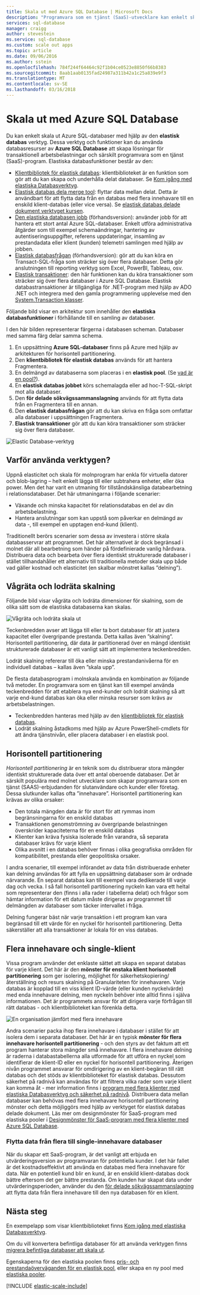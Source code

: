 ```yaml
---
title: Skala ut med Azure SQL Database | Microsoft Docs
description: "Programvara som en tjänst (SaaS)-utvecklare kan enkelt skapa elastiska och skalbara databaser i molnet genom att använda dessa verktyg"
services: sql-database
manager: craigg
author: stevestein
ms.service: sql-database
ms.custom: scale out apps
ms.topic: article
ms.date: 09/06/2016
ms.author: sstein
ms.openlocfilehash: 784f244f64464c92f1b04ce0523e8850f66b8383
ms.sourcegitcommit: 8aab1aab0135fad24987a311b42a1c25a839e9f3
ms.translationtype: MT
ms.contentlocale: sv-SE
ms.lasthandoff: 03/16/2018
---
```

# <a name="scaling-out-with-azure-sql-database"></a>Skala ut med Azure SQL Database
Du kan enkelt skala ut Azure SQL-databaser med hjälp av den **elastisk databas** verktyg. Dessa verktyg och funktioner kan du använda databasresurser av **Azure SQL Database** att skapa lösningar för transaktionell arbetsbelastningar och särskilt programvara som en tjänst (SaaS)-program. Elastiska databasfunktioner består av den:

* [Klientbibliotek för elastisk databas](sql-database-elastic-database-client-library.md): klientbiblioteket är en funktion som gör att du kan skapa och underhålla delat databaser.  Se [Kom igång med elastiska Databasverktyg](sql-database-elastic-scale-get-started.md).
* [Elastisk databas dela merge tool](sql-database-elastic-scale-overview-split-and-merge.md): flyttar data mellan delat. Detta är användbart för att flytta data från en databas med flera innehavare till en enskild klient-databas (eller vice versa). Se [elastisk databas delade dokument verktyget kursen](sql-database-elastic-scale-configure-deploy-split-and-merge.md).
* [Den elastiska databasen jobb](sql-database-elastic-jobs-overview.md) (förhandsversion): använder jobb för att hantera ett stort antal Azure SQL-databaser. Enkelt utföra administrativa åtgärder som till exempel schemaändringar, hantering av autentiseringsuppgifter, referens uppdateringar, insamling av prestandadata eller klient (kunden) telemetri samlingen med hjälp av jobben.
* [Elastisk databasfrågan](sql-database-elastic-query-overview.md) (förhandsversion): gör att du kan köra en Transact-SQL-fråga som sträcker sig över flera databaser. Detta gör anslutningen till reporting verktyg som Excel, PowerBI, Tableau, osv.
* [Elastisk transaktioner](sql-database-elastic-transactions-overview.md): den här funktionen kan du köra transaktioner som sträcker sig över flera databaser i Azure SQL Database. Elastisk databastransaktioner är tillgängliga för .NET-program med hjälp av ADO .NET och integrera med den gamla programmering upplevelse med den [System.Transaction klasser](https://msdn.microsoft.com/library/system.transactions.aspx).

Följande bild visar en arkitektur som innehåller den **elastiska databasfunktioner** i förhållande till en samling av databaser.

I den här bilden representerar färgerna i databasen scheman. Databaser med samma färg delar samma schema.

1. En uppsättning **Azure SQL-databaser** finns på Azure med hjälp av arkitekturen för horisontell partitionering.
2. Den **klientbibliotek för elastisk databas** används för att hantera Fragmentera.
3. En delmängd av databaserna som placeras i en **elastisk pool**. (Se [vad är en pool?](sql-database-elastic-pool.md)).
4. En **elastisk databas jobbet** körs schemalagda eller ad hoc-T-SQL-skript mot alla databaser.
5. Den **för delade sökvägssammanslagning** används för att flytta data från en Fragmentera till en annan.
6. Den **elastisk databasfrågan** gör att du kan skriva en fråga som omfattar alla databaser i uppsättningen Fragmentera.
7. **Elastisk transaktioner** gör att du kan köra transaktioner som sträcker sig över flera databaser. 

![Elastic Database-verktyg][1]

## <a name="why-use-the-tools"></a>Varför använda verktygen?
Uppnå elasticitet och skala för molnprogram har enkla för virtuella datorer och blob-lagring – helt enkelt lägga till eller subtrahera enheter, eller öka power. Men det har varit en utmaning för tillståndskänsliga databearbetning i relationsdatabaser. Det här utmaningarna i följande scenarier:

* Växande och minska kapacitet för relationsdatabas en del av din arbetsbelastning.
* Hantera anslutningar som kan uppstå som påverkar en delmängd av data -, till exempel en upptagen end-kund (klient).

Traditionellt berörs scenarier som dessa av investera i större skala databasservrar att programmet. Det här alternativet är dock begränsad i molnet där all bearbetning som händer på fördefinierade vanlig hårdvara. Distribuera data och bearbeta över flera identiskt strukturerade databaser i stället tillhandahåller ett alternativ till traditionella metoder skala upp både vad gäller kostnad och elasticitet (en skalbar mönstret kallas ”delning”).

## <a name="horizontal-and-vertical-scaling"></a>Vågräta och lodräta skalning
Följande bild visar vågräta och lodräta dimensioner för skalning, som de olika sätt som de elastiska databaserna kan skalas.

![Vågräta och lodräta skala ut][2]

Teckenbredden avser att lägga till eller ta bort databaser för att justera kapacitet eller övergripande prestanda. Detta kallas även ”skalning”. Horisontell partitionering, där data är partitionerad över en mängd identiskt strukturerade databaser är ett vanligt sätt att implementera teckenbredden.  

Lodrät skalning refererar till öka eller minska prestandanivåerna för en individuell databas – kallas även ”skala upp”.

De flesta databasprogram i molnskala använda en kombination av följande två metoder. En programvara som en tjänst kan till exempel använda teckenbredden för att etablera nya end-kunder och lodrät skalning så att varje end-kund databas kan öka eller minska resurser som krävs av arbetsbelastningen.

* Teckenbredden hanteras med hjälp av den [klientbibliotek för elastisk databas](sql-database-elastic-database-client-library.md).
* Lodrät skalning åstadkoms med hjälp av Azure PowerShell-cmdlets för att ändra tjänstnivån, eller placera databaser i en elastisk pool.

## <a name="sharding"></a>Horisontell partitionering
*Horisontell partitionering* är en teknik som du distribuerar stora mängder identiskt strukturerade data över ett antal oberoende databaser. Det är särskilt populära med molnet utvecklare som skapar programvara som en tjänst (SAAS)-erbjudanden för slutanvändare och kunder eller företag. Dessa slutkunder kallas ofta ”innehavare”. Horisontell partitionering kan krävas av olika orsaker:  

* Den totala mängden data är för stort för att rymmas inom begränsningarna för en enskild databas
* Transaktionen genomströmning av övergripande belastningen överskrider kapaciteterna för en enskild databas
* Klienter kan kräva fysiska isolerade från varandra, så separata databaser krävs för varje klient
* Olika avsnitt i en databas behöver finnas i olika geografiska områden för kompatibilitet, prestanda eller geopolitiska orsaker.

I andra scenarier, till exempel införandet av data från distribuerade enheter kan delning användas för att fylla en uppsättning databaser som är ordnade närvarande. En separat databas kan till exempel vara dedikerade till varje dag och vecka. I så fall horisontell partitionering nyckeln kan vara ett heltal som representerar den (finns i alla rader i tabellerna delat) och frågor som hämtar information för ett datum måste dirigeras av programmet till delmängden av databaser som täcker intervallet i fråga.

Delning fungerar bäst när varje transaktion i ett program kan vara begränsad till ett värde för en nyckel för horisontell partitionering. Detta säkerställer att alla transaktioner är lokala för en viss databas.

## <a name="multi-tenant-and-single-tenant"></a>Flera innehavare och single-klient
Vissa program använder det enklaste sättet att skapa en separat databas för varje klient. Det här är den **mönster för enstaka klient horisontell partitionering** som ger isolering, möjlighet för säkerhetskopiering/återställning och resurs skalning på Granulariteten för innehavaren. Varje databas är kopplad till en viss klient ID-värde (eller kunden nyckelvärde) med enda innehavare delning, men nyckeln behöver inte alltid finns i själva informationen. Det är programmets ansvar för att dirigera varje förfrågan till rätt databas - och klientbiblioteket kan förenkla detta.

![En organisation jämfört med flera innehavare][4]

Andra scenarier packa ihop flera innehavare i databaser i stället för att isolera dem i separata databaser. Det här är en typisk **mönster för flera innehavare horisontell partitionering** - och den styrs av det faktum att ett program hanterar stora mängder små innehavare. I flera innehavare delning är raderna i databastabellerna alla utformade för att utföra en nyckel som identifierar de klient-ID eller en nyckel för horisontell partitionering. Återigen nivån programmet ansvarar för omdirigering av en klient-begäran till rätt databas och det stöds av klientbiblioteket för elastisk databas. Dessutom säkerhet på radnivå kan användas för att filtrera vilka rader som varje klient kan komma åt - mer information finns i [program med flera klienter med elastiska Databasverktyg och säkerhet på radnivå](sql-database-elastic-tools-multi-tenant-row-level-security.md). Distribuera data mellan databaser kan behövas med flera innehavare horisontell partitionering mönster och detta möjliggörs med hjälp av verktyget för elastisk databas delade dokument. Läs mer om designmönster för SaaS-program med elastiska pooler i [Designmönster för SaaS-program med flera klienter med Azure SQL Database](sql-database-design-patterns-multi-tenancy-saas-applications.md).

### <a name="move-data-from-multiple-to-single-tenancy-databases"></a>Flytta data från flera till single-innehavare databaser
När du skapar ett SaaS-program, är det vanligt att erbjuda en utvärderingsversion av programvaran för potentiella kunder. I det här fallet är det kostnadseffektivt att använda en databas med flera innehavare för data. När en potentiell kund blir en kund, är en enskild klient-databas dock bättre eftersom det ger bättre prestanda. Om kunden har skapat data under utvärderingsperioden, använder du den [för delade sökvägssammanslagning](sql-database-elastic-scale-overview-split-and-merge.md) att flytta data från flera innehavare till den nya databasen för en klient.

## <a name="next-steps"></a>Nästa steg
En exempelapp som visar klientbiblioteket finns [Kom igång med elastiska Databasverktyg](sql-database-elastic-scale-get-started.md).

Om du vill konvertera befintliga databaser för att använda verktygen finns [migrera befintliga databaser att skala ut](sql-database-elastic-convert-to-use-elastic-tools.md).

Egenskaperna för den elastiska poolen finns [pris- och prestandaöverväganden för en elastisk pool](sql-database-elastic-pool.md), eller skapa en ny pool med [elastiska pooler](sql-database-elastic-pool-manage-portal.md).  

[!INCLUDE [elastic-scale-include](../../includes/elastic-scale-include.md)]

<!--Anchors-->
<!--Image references-->
[1]:./media/sql-database-elastic-scale-introduction/tools.png
[2]:./media/sql-database-elastic-scale-introduction/h_versus_vert.png
[3]:./media/sql-database-elastic-scale-introduction/overview.png
[4]:./media/sql-database-elastic-scale-introduction/single_v_multi_tenant.png


